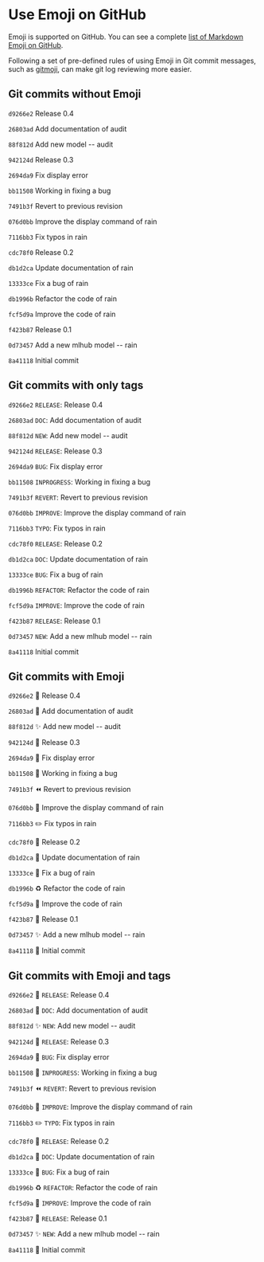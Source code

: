 # Use Emoji on GitHub #

Emoji is supported on GitHub.  You can see a complete [list of
Markdown Emoji on
GitHub](https://www.webpagefx.com/tools/emoji-cheat-sheet/).

Following a set of pre-defined rules of using Emoji in Git commit
messages, such as [gitmoji](https://gitmoji.carloscuesta.me), can make
git log reviewing more easier.


## Git commits without Emoji ##

`d9266e2` Release 0.4

`26803ad` Add documentation of audit

`88f812d` Add new model -- audit

`942124d` Release 0.3

`2694da9` Fix display error

`bb11508` Working in fixing a bug

`7491b3f` Revert to previous revision

`076d0bb` Improve the display command of rain

`7116bb3` Fix typos in rain

`cdc78f0` Release 0.2

`db1d2ca` Update documentation of rain

`13333ce` Fix a bug of rain

`db1996b` Refactor the code of rain

`fcf5d9a` Improve the code of rain

`f423b87` Release 0.1

`0d73457` Add a new mlhub model -- rain

`8a41118` Initial commit


## Git commits with only tags ##

`d9266e2` `RELEASE`: Release 0.4

`26803ad` `DOC`: Add documentation of audit

`88f812d` `NEW`: Add new model -- audit

`942124d` `RELEASE`: Release 0.3

`2694da9` `BUG`: Fix display error

`bb11508` `INPROGRESS`: Working in fixing a bug

`7491b3f` `REVERT`: Revert to previous revision

`076d0bb` `IMPROVE`: Improve the display command of rain

`7116bb3` `TYPO`: Fix typos in rain

`cdc78f0` `RELEASE`: Release 0.2

`db1d2ca` `DOC`: Update documentation of rain

`13333ce` `BUG`: Fix a bug of rain

`db1996b` `REFACTOR`: Refactor the code of rain

`fcf5d9a` `IMPROVE`: Improve the code of rain

`f423b87` `RELEASE`: Release 0.1

`0d73457` `NEW`: Add a new mlhub model -- rain

`8a41118` Initial commit


## Git commits with Emoji ##

`d9266e2` :bookmark: Release 0.4

`26803ad` :book: Add documentation of audit

`88f812d` :sparkles: Add new model -- audit

`942124d` :bookmark: Release 0.3

`2694da9` :bug: Fix display error

`bb11508` :construction: Working in fixing a bug

`7491b3f` :rewind: Revert to previous revision

`076d0bb` :art: Improve the display command of rain

`7116bb3` :pencil2: Fix typos in rain

`cdc78f0` :bookmark: Release 0.2

`db1d2ca` :book: Update documentation of rain

`13333ce` :bug: Fix a bug of rain

`db1996b` :recycle: Refactor the code of rain

`fcf5d9a` :art: Improve the code of rain

`f423b87` :bookmark: Release 0.1

`0d73457` :sparkles: Add a new mlhub model -- rain

`8a41118` :tada: Initial commit


## Git commits with Emoji and tags ##

`d9266e2` :bookmark: `RELEASE`: Release 0.4

`26803ad` :book: `DOC`: Add documentation of audit

`88f812d` :sparkles: `NEW`: Add new model -- audit

`942124d` :bookmark: `RELEASE`: Release 0.3

`2694da9` :bug: `BUG`: Fix display error

`bb11508` :construction: `INPROGRESS`: Working in fixing a bug

`7491b3f` :rewind: `REVERT`: Revert to previous revision

`076d0bb` :art: `IMPROVE`: Improve the display command of rain

`7116bb3` :pencil2: `TYPO`: Fix typos in rain

`cdc78f0` :bookmark: `RELEASE`: Release 0.2

`db1d2ca` :book: `DOC`: Update documentation of rain

`13333ce` :bug: `BUG`: Fix a bug of rain

`db1996b` :recycle: `REFACTOR`: Refactor the code of rain

`fcf5d9a` :art: `IMPROVE`: Improve the code of rain

`f423b87` :bookmark: `RELEASE`: Release 0.1

`0d73457` :sparkles: `NEW`: Add a new mlhub model -- rain

`8a41118` :tada: Initial commit
